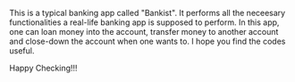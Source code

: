This is a typical banking app called "Bankist".
It performs all the neceesary functionalities a real-life banking app is supposed to perform.
In this app, one can loan money into the account, transfer money to another account and close-down the account when one wants to.
I hope you find the codes useful.

Happy Checking!!!
